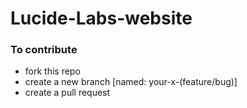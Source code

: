 # Lucide-Labs-website
### To contribute


 - fork this repo
 - create a new branch [named: your-x-(feature/bug)]
 - create a pull request
